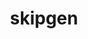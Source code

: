 ---
permalink: /engineering/projects/skipgen/
project_link_name: skipgen
project_maintainers: ''
project_stats: 'true'
project_url: https://github.com/Linaro/skipgen
title: skipgen
display: "false"
---